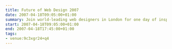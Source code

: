 ```yaml
---
title: Future of Web Design 2007
date: 2007-04-18T09:05:00+01:00
summary: Join world-leading web designers in London for one day of inspiration, advice and best practice. If you're serious about web design, you can't afford to miss it!
start: 2007-04-18T09:05:00+01:00
end: 2007-04-18T17:45:00+01:00
tags:
- venue:9c3xgr24+q4
---
```

